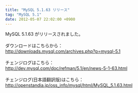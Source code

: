 ```yaml
---
title: "MySQL 5.1.63 リリース"
tag: "MySQL 5.1"
date: 2012-05-07 22:02:00 +0900
---
```


MySQL 5.1.63 がリリースされました。<br>
<br>
ダウンロードはこちらから：<br>
http://downloads.mysql.com/archives.php?p=mysql-5.1<br>
<br>
チェンジログはこちら：<br>
http://dev.mysql.com/doc/refman/5.1/en/news-5-1-63.html<br>
<br>
チェンジログ(日本語翻訳版)はこちら：<br>
http://openstandia.jp/oss_info/mysql/html/MySQL_5.1.63.html<br>
<br>
<br>
